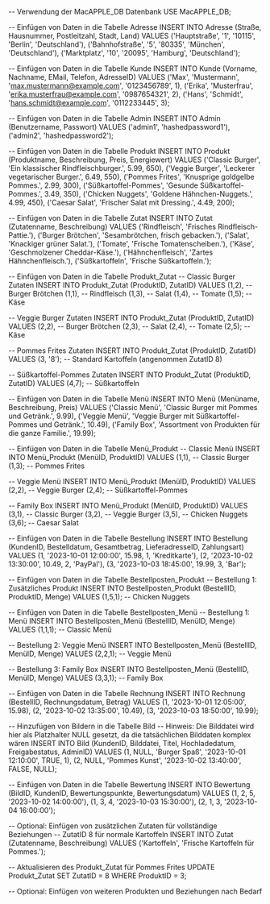 -- Verwendung der MacAPPLE_DB Datenbank
USE MacAPPLE_DB;

-- Einfügen von Daten in die Tabelle Adresse
INSERT INTO Adresse (Straße, Hausnummer, Postleitzahl, Stadt, Land) VALUES
('Hauptstraße', '1', '10115', 'Berlin', 'Deutschland'),
('Bahnhofstraße', '5', '80335', 'München', 'Deutschland'),
('Marktplatz', '10', '20095', 'Hamburg', 'Deutschland');

-- Einfügen von Daten in die Tabelle Kunde
INSERT INTO Kunde (Vorname, Nachname, EMail, Telefon, AdresseID) VALUES
('Max', 'Mustermann', 'max.mustermann@example.com', '0123456789', 1),
('Erika', 'Musterfrau', 'erika.musterfrau@example.com', '0987654321', 2),
('Hans', 'Schmidt', 'hans.schmidt@example.com', '0112233445', 3);

-- Einfügen von Daten in die Tabelle Admin
INSERT INTO Admin (Benutzername, Passwort) VALUES
('admin1', 'hashedpassword1'),
('admin2', 'hashedpassword2');

-- Einfügen von Daten in die Tabelle Produkt
INSERT INTO Produkt (Produktname, Beschreibung, Preis, Energiewert) VALUES
('Classic Burger', 'Ein klassischer Rindfleischburger.', 5.99, 650),
('Veggie Burger', 'Leckerer vegetarischer Burger.', 6.49, 550),
('Pommes Frites', 'Knusprige goldgelbe Pommes.', 2.99, 300),
('Süßkartoffel-Pommes', 'Gesunde Süßkartoffel-Pommes.', 3.49, 350),
('Chicken Nuggets', 'Goldene Hähnchen-Nuggets.', 4.99, 450),
('Caesar Salat', 'Frischer Salat mit Dressing.', 4.49, 200);

-- Einfügen von Daten in die Tabelle Zutat
INSERT INTO Zutat (Zutatenname, Beschreibung) VALUES
('Rindfleisch', 'Frisches Rindfleisch-Pattie.'),
('Burger Brötchen', 'Sesambrötchen, frisch gebacken.'),
('Salat', 'Knackiger grüner Salat.'),
('Tomate', 'Frische Tomatenscheiben.'),
('Käse', 'Geschmolzener Cheddar-Käse.'),
('Hähnchenfleisch', 'Zartes Hähnchenfleisch.'),
('Süßkartoffeln', 'Frische Süßkartoffeln.');

-- Einfügen von Daten in die Tabelle Produkt_Zutat
-- Classic Burger Zutaten
INSERT INTO Produkt_Zutat (ProduktID, ZutatID) VALUES
(1,2), -- Burger Brötchen
(1,1), -- Rindfleisch
(1,3), -- Salat
(1,4), -- Tomate
(1,5); -- Käse

-- Veggie Burger Zutaten
INSERT INTO Produkt_Zutat (ProduktID, ZutatID) VALUES
(2,2), -- Burger Brötchen
(2,3), -- Salat
(2,4), -- Tomate
(2,5); -- Käse

-- Pommes Frites Zutaten
INSERT INTO Produkt_Zutat (ProduktID, ZutatID) VALUES
(3, '8'); -- Standard Kartoffeln (angenommen ZutatID 8)

-- Süßkartoffel-Pommes Zutaten
INSERT INTO Produkt_Zutat (ProduktID, ZutatID) VALUES
(4,7); -- Süßkartoffeln

-- Einfügen von Daten in die Tabelle Menü
INSERT INTO Menü (Menüname, Beschreibung, Preis) VALUES
('Classic Menü', 'Classic Burger mit Pommes und Getränk.', 9.99),
('Veggie Menü', 'Veggie Burger mit Süßkartoffel-Pommes und Getränk.', 10.49),
('Family Box', 'Assortment von Produkten für die ganze Familie.', 19.99);

-- Einfügen von Daten in die Tabelle Menü_Produkt
-- Classic Menü
INSERT INTO Menü_Produkt (MenüID, ProduktID) VALUES
(1,1), -- Classic Burger
(1,3); -- Pommes Frites

-- Veggie Menü
INSERT INTO Menü_Produkt (MenüID, ProduktID) VALUES
(2,2), -- Veggie Burger
(2,4); -- Süßkartoffel-Pommes

-- Family Box
INSERT INTO Menü_Produkt (MenüID, ProduktID) VALUES
(3,1), -- Classic Burger
(3,2), -- Veggie Burger
(3,5), -- Chicken Nuggets
(3,6); -- Caesar Salat

-- Einfügen von Daten in die Tabelle Bestellung
INSERT INTO Bestellung (KundenID, Bestelldatum, Gesamtbetrag, LieferadresseID, Zahlungsart) VALUES
(1, '2023-10-01 12:00:00', 15.98, 1, 'Kreditkarte'),
(2, '2023-10-02 13:30:00', 10.49, 2, 'PayPal'),
(3, '2023-10-03 18:45:00', 19.99, 3, 'Bar');

-- Einfügen von Daten in die Tabelle Bestellposten_Produkt
-- Bestellung 1: Zusätzliches Produkt
INSERT INTO Bestellposten_Produkt (BestellID, ProduktID, Menge) VALUES
(1,5,1); -- Chicken Nuggets

-- Einfügen von Daten in die Tabelle Bestellposten_Menü
-- Bestellung 1: Menü
INSERT INTO Bestellposten_Menü (BestellID, MenüID, Menge) VALUES
(1,1,1); -- Classic Menü

-- Bestellung 2: Veggie Menü
INSERT INTO Bestellposten_Menü (BestellID, MenüID, Menge) VALUES
(2,2,1); -- Veggie Menü

-- Bestellung 3: Family Box
INSERT INTO Bestellposten_Menü (BestellID, MenüID, Menge) VALUES
(3,3,1); -- Family Box

-- Einfügen von Daten in die Tabelle Rechnung
INSERT INTO Rechnung (BestellID, Rechnungsdatum, Betrag) VALUES
(1, '2023-10-01 12:05:00', 15.98),
(2, '2023-10-02 13:35:00', 10.49),
(3, '2023-10-03 18:50:00', 19.99);

-- Hinzufügen von Bildern in die Tabelle Bild
-- Hinweis: Die Bilddatei wird hier als Platzhalter NULL gesetzt, da die tatsächlichen Bilddaten komplex wären
INSERT INTO Bild (KundenID, Bilddatei, Titel, Hochladedatum, Freigabestatus, AdminID) VALUES
(1, NULL, 'Burger Spaß', '2023-10-01 12:10:00', TRUE, 1),
(2, NULL, 'Pommes Kunst', '2023-10-02 13:40:00', FALSE, NULL);

-- Einfügen von Daten in die Tabelle Bewertung
INSERT INTO Bewertung (BildID, KundenID, Bewertungspunkte, Bewertungsdatum) VALUES
(1, 2, 5, '2023-10-02 14:00:00'),
(1, 3, 4, '2023-10-03 15:30:00'),
(2, 1, 3, '2023-10-04 16:00:00');

-- Optional: Einfügen von zusätzlichen Zutaten für vollständige Beziehungen
-- ZutatID 8 für normale Kartoffeln
INSERT INTO Zutat (Zutatenname, Beschreibung) VALUES
('Kartoffeln', 'Frische Kartoffeln für Pommes.');

-- Aktualisieren des Produkt_Zutat für Pommes Frites
UPDATE Produkt_Zutat SET ZutatID = 8 WHERE ProduktID = 3;

-- Optional: Einfügen von weiteren Produkten und Beziehungen nach Bedarf
